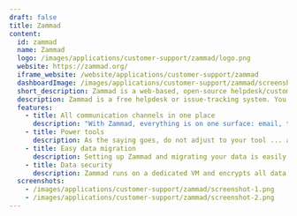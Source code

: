 ```yaml
---
draft: false
title: Zammad
content:
  id: zammad
  name: Zammad
  logo: /images/applications/customer-support/zammad/logo.png
  website: https://zammad.org/
  iframe_website: /website/applications/customer-support/zammad
  dashboardImage: /images/applications/customer-support/zammad/screenshot-1.png
  short_description: Zammad is a web-based, open-source helpdesk/customer support system.
  description: Zammad is a free helpdesk or issue-tracking system. You can connect all your communication channels, easily grant user rights, and receive helpful reporting. Developed in Ruby and JavaScript, Zammad is the only helpdesk software on the market that offers comprehensive full-text search, and also scans attachments (40GB of data is checked in under 3 seconds). The smart taskbar makes it easy to edit multiple profiles, files or tickets at the same time.
  features:
    - title: All communication channels in one place
      description: "With Zammad, everything is on one surface: email, telephone, chat and social media."
    - title: Power tools
      description: As the saying goes, do not adjust to your tool ... adapt the tool to you. With Zammad you can configure your own overviews, templates, text blocks, filters, triggers and fields..
    - title: Easy data migration
      description: Setting up Zammad and migrating your data is easily done.
    - title: Data security
      description: Zammad runs on a dedicated VM and encrypts all data automatically.
  screenshots:
    - /images/applications/customer-support/zammad/screenshot-1.png
    - /images/applications/customer-support/zammad/screenshot-2.png
---
```

